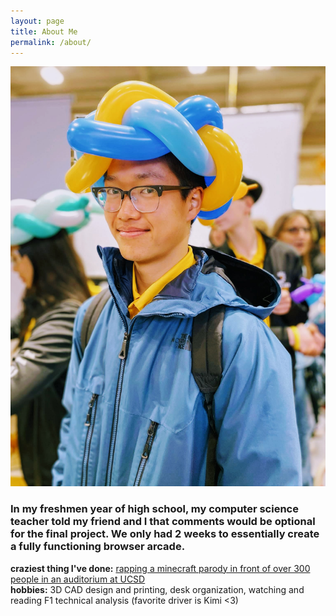 ```yaml
---
layout: page
title: About Me
permalink: /about/
---
```

<img src="/images/portrait.png" alt="the picture of myself that I use for everything">

### In my freshmen year of high school, my computer science teacher told my friend and I that comments would be optional for the final project. We only had 2 weeks to essentially create a fully functioning browser arcade.


**craziest thing I've done:** [rapping a minecraft parody in front of over 300 people in an auditorium at UCSD](https://www.youtube.com/watch?v=xp58u_Tlv38)
<br>
**hobbies:** 3D CAD design and printing, desk organization, watching and reading F1 technical analysis (favorite driver is Kimi <3)
